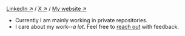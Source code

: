 [LinkedIn ↗](https://www.linkedin.com/in/giovanni-assad/) /
[X ↗](https://x.com/giovabattelli) /
[My website ↗](https://giovabattelli.com)

- Currently I am mainly working in private repositories.
- I care about my work--*a lot*. Feel free to [reach out](mailto:giovabattelli@gmail.com) with feedback.
